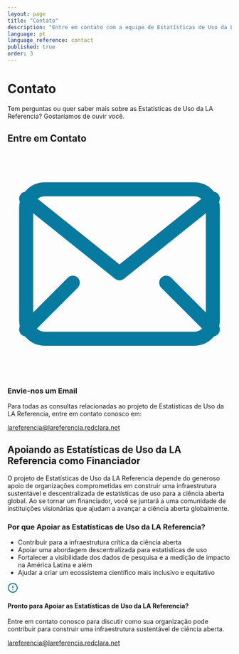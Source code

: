 ```yaml
---
layout: page
title: "Contato"
description: "Entre em contato com a equipe de Estatísticas de Uso da LA Referencia"
language: pt
language_reference: contact
published: true
order: 3
---
```


<div class="contact-header">
  <h1>Contato</h1>
  <p class="lead-text">Tem perguntas ou quer saber mais sobre as Estatísticas de Uso da LA Referencia? Gostaríamos de ouvir você.</p>
</div>

<h2 class="custom-heading">Entre em Contato</h2>

<div class="contact-card">
  <div class="contact-card-background"></div>
  <div class="contact-card-content">
    <div class="contact-icon-container">
      <svg xmlns="http://www.w3.org/2000/svg" viewBox="0 0 24 24" fill="none" stroke="#077A9F" stroke-width="1.5" stroke-linecap="round" stroke-linejoin="round" class="envelope-icon">
        <rect x="2" y="4" width="20" height="16" rx="2" />
        <path d="M22,5L12,13L2,5" />
        <line x1="2" y1="19" x2="7" y2="14" />
        <line x1="17" y1="14" x2="22" y2="19" />
      </svg>
    </div>
    <h3>Envie-nos um Email</h3>
    <p class="contact-description">Para todas as consultas relacionadas ao projeto de Estatísticas de Uso da LA Referencia, entre em contato conosco em:</p>
    <a href="mailto:lareferencia@lareferencia.redclara.net" class="contact-email-link">
      <span>lareferencia@lareferencia.redclara.net</span>
      <i class="fas fa-arrow-right"></i>
    </a>
  </div>
</div>

<h2 class="custom-heading">Apoiando as Estatísticas de Uso da LA Referencia como Financiador</h2>

<div class="funding-info">
  <p>O projeto de Estatísticas de Uso da LA Referencia depende do generoso apoio de organizações comprometidas em construir uma infraestrutura sustentável e descentralizada de estatísticas de uso para a ciência aberta global. Ao se tornar um financiador, você se juntará a uma comunidade de instituições visionárias que ajudam a avançar a ciência aberta globalmente.</p>
  
  <h3 class="custom-heading-secondary">Por que Apoiar as Estatísticas de Uso da LA Referencia?</h3>
  <ul>
    <li>Contribuir para a infraestrutura crítica da ciência aberta</li>
    <li>Apoiar uma abordagem descentralizada para estatísticas de uso</li>
    <li>Fortalecer a visibilidade dos dados de pesquisa e a medição de impacto na América Latina e além</li>
    <li>Ajudar a criar um ecossistema científico mais inclusivo e equitativo</li>
  </ul>
  
  <div class="note-container">
    <div class="note-header">
      <svg xmlns="http://www.w3.org/2000/svg" width="24" height="24" viewBox="0 0 24 24" fill="none" stroke="#077A9F" stroke-width="2" stroke-linecap="round" stroke-linejoin="round">
        <circle cx="12" cy="12" r="10"></circle>
        <line x1="12" y1="8" x2="12" y2="12"></line>
        <line x1="12" y1="16" x2="12.01" y2="16"></line>
      </svg>
      <h4>Pronto para Apoiar as Estatísticas de Uso da LA Referencia?</h4>
    </div>
    <div class="note-content">
      <p>Entre em contato conosco para discutir como sua organização pode contribuir para construir uma infraestrutura sustentável de ciência aberta.</p>
      <a href="mailto:lareferencia@lareferencia.redclara.net" class="contact-link">lareferencia@lareferencia.redclara.net</a>
    </div>
  </div>
</div>

